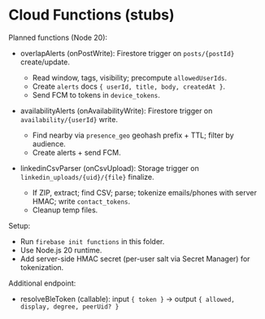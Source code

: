 # Cloud Functions (stubs)

Planned functions (Node 20):

- overlapAlerts (onPostWrite): Firestore trigger on `posts/{postId}` create/update.
  - Read window, tags, visibility; precompute `allowedUserIds`.
  - Create `alerts` docs `{ userId, title, body, createdAt }`.
  - Send FCM to tokens in `device_tokens`.

- availabilityAlerts (onAvailabilityWrite): Firestore trigger on `availability/{userId}` write.
  - Find nearby via `presence_geo` geohash prefix + TTL; filter by audience.
  - Create alerts + send FCM.

- linkedinCsvParser (onCsvUpload): Storage trigger on `linkedin_uploads/{uid}/{file}` finalize.
  - If ZIP, extract; find CSV; parse; tokenize emails/phones with server HMAC; write `contact_tokens`.
  - Cleanup temp files.

Setup:
- Run `firebase init functions` in this folder.
- Use Node.js 20 runtime.
- Add server-side HMAC secret (per-user salt via Secret Manager) for tokenization.

Additional endpoint:
- resolveBleToken (callable): input `{ token }` → output `{ allowed, display, degree, peerUid? }`
